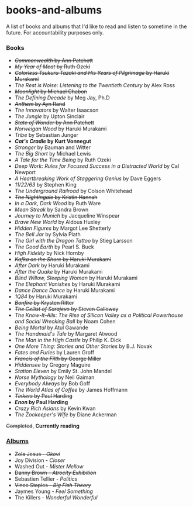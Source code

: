 # books-and-albums

A list of books and albums that I'd like to read and listen to sometime in the future. For accountability purposes only.

### Books

* ~~_Commonwealth_ by Ann Patchett~~
* ~~_My Year of Meat_ by Ruth Ozeki~~
* ~~_Colorless Tsukuru Tazaki and His Years of Pilgrimage_ by Haruki Murakami~~
* _The Rest is Noise: Listening to the Twentieth Century_ by Alex Ross
* ~~_Moonlight_ by Michael Chabon~~
* _The Defining Decade_ by Meg Jay, Ph.D
* ~~_Anthem_ by Ayn Rand~~
* _The Innovators_ by Walter Isaacson
* _The Jungle_ by Upton Sinclair
* ~~_State of Wonder_ by Ann Patchett~~
* _Norweigan Wood_ by Haruki Murakami
* _Tribe_ by Sebastian Junger
* **_Cat's Cradle_ by Kurt Vonnegut**
* _Stronger_ by Bauman and Witter
* _The Big Short_ by Michael Lewis
* _A Tale for the Time Being_ by Ruth Ozeki
* _Deep Work: Rules for Focused Success in a Distracted World_ by Cal Newport
* _A Heartbreaking Work of Staggering Genius_ by Dave Eggers
* _11/22/63_ by Stephen King
* _The Underground Railroad_ by Colson Whitehead
* ~~_The Nightingale_ by Kristin Hannah~~
* _In a Dark, Dark Wood_ by Ruth Ware
* _Mean Streak_ by Sandra Brown
* _Journey to Munich_ by Jacqueline Winspear
* _Brave New World_ by Aldous Huxley
* _Hidden Figures_ by Margot Lee Shetterly
* _The Bell Jar_ by Sylvia Plath
* _The Girl with the Dragon Tattoo_ by Stieg Larsson
* _The Good Earth_ by Pearl S. Buck
* _High Fidelity_ by Nick Hornby
* ~~_Kafka on the Shore_ by Haruki Murakami~~
* _After Dark_ by Haruki Murakami
* _After the Quake_ by Haruki Murakami
* _Blind Willow, Sleeping Woman_ by Haruki Murakami
* _The Elephant Vanishes_ by Haruki Murakami
* _Dance Dance Dance_ by Haruki Murakami
* _1Q84_ by Haruki Murakami
* ~~_Bonfire_ by Krysten Ritter~~
* ~~_The Cellist of Sarajevo_ by Steven Galloway~~
* _The Know-It-Alls: The Rise of Silicon Valley as a Political Powerhouse and Social Wrecking Ball_ by Noam Cohen
* _Being Mortal_ by Atul Gawande
* _The Handmaid's Tale_ by Margaret Atwood
* _The Man in the High Castle_ by Philip K. Dick
* _One More Thing: Stories and Other Stories_ by B.J. Novak
* _Fates and Furies_ by Lauren Groff
* ~~_Francis of the Filth_ by George Miller~~
* _Hiddensee_ by Gregory Maguire
* _Station Eleven_ by Emily St. John Mandel
* _Norse Mythology_ by Neil Gaiman
* _Everybody Always_ by Bob Goff
* _The World Atlas of Coffee_ by James Hoffmann
* ~~_Tinkers_ by Paul Harding~~
* **_Enon_ by Paul Harding**
* _Crazy Rich Asians_ by Kevin Kwan
* _The Zookeeper's Wife_ by Diane Ackerman


~~Completed~~, **Currently reading**

### [Albums](https://rateyourmusic.com/~shoeman27 "My music ratings page")

* ~~Zola Jesus - _Okovi_~~
* Joy Division - _Closer_
* Washed Out - _Mister Mellow_
* ~~Danny Brown - _Atrocity Exhibition_~~
* Sebastien Tellier - _Politics_
* ~~Vince Staples - _Big Fish Theory_~~
* Jaymes Young - _Feel Something_
* The Killers - _Wonderful Wonderful_
